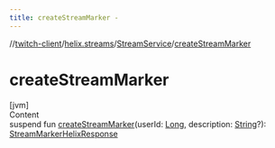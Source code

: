 ```yaml
---
title: createStreamMarker -
---
```

//[twitch-client](../../index.md)/[helix.streams](../index.md)/[StreamService](index.md)/[createStreamMarker](create-stream-marker.md)



# createStreamMarker  
[jvm]  
Content  
suspend fun [createStreamMarker](create-stream-marker.md)(userId: [Long](https://kotlinlang.org/api/latest/jvm/stdlib/kotlin/-long/index.html), description: [String](https://kotlinlang.org/api/latest/jvm/stdlib/kotlin/-string/index.html)?): [StreamMarkerHelixResponse](../../helix.streams.markers/-stream-marker-helix-response/index.md)  



